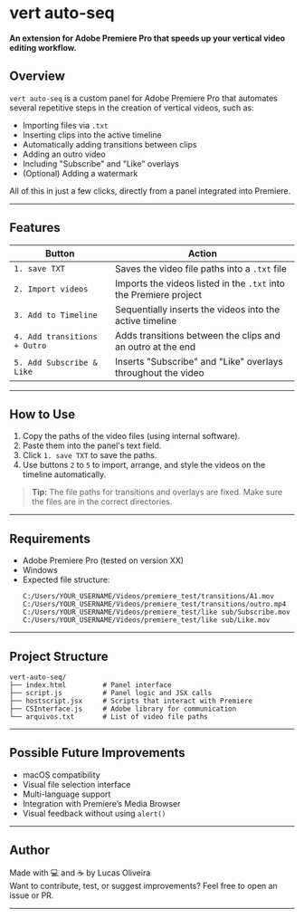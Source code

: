 #  vert auto-seq

**An extension for Adobe Premiere Pro that speeds up your vertical video editing workflow.**

##  Overview

`vert auto-seq` is a custom panel for Adobe Premiere Pro that automates several repetitive steps in the creation of vertical videos, such as:

- Importing files via `.txt`
- Inserting clips into the active timeline
- Automatically adding transitions between clips
- Adding an outro video
- Including "Subscribe" and "Like" overlays
- (Optional) Adding a watermark

All of this in just a few clicks, directly from a panel integrated into Premiere.

---

##  Features

| Button                       | Action                                                           |
| --------------------------- | ---------------------------------------------------------------- |
| `1. save TXT`               | Saves the video file paths into a `.txt` file                    |
| `2. Import videos`          | Imports the videos listed in the `.txt` into the Premiere project|
| `3. Add to Timeline`        | Sequentially inserts the videos into the active timeline         |
| `4. Add transitions + Outro`| Adds transitions between the clips and an outro at the end       |
| `5. Add Subscribe & Like`   | Inserts "Subscribe" and "Like" overlays throughout the video     |

---

##  How to Use

1. Copy the paths of the video files (using internal software).
2. Paste them into the panel's text field.
3. Click `1. save TXT` to save the paths.
4. Use buttons `2` to `5` to import, arrange, and style the videos on the timeline automatically.

> **Tip:** The file paths for transitions and overlays are fixed. Make sure the files are in the correct directories.

---

##  Requirements

- Adobe Premiere Pro (tested on version XX)
- Windows
- Expected file structure:
  ```
  C:/Users/YOUR_USERNAME/Videos/premiere_test/transitions/A1.mov  
  C:/Users/YOUR_USERNAME/Videos/premiere_test/transitions/outro.mp4  
  C:/Users/YOUR_USERNAME/Videos/premiere_test/like sub/Subscribe.mov  
  C:/Users/YOUR_USERNAME/Videos/premiere_test/like sub/Like.mov  
  ```

---

##  Project Structure

```
vert-auto-seq/
├── index.html         # Panel interface
├── script.js          # Panel logic and JSX calls
├── hostscript.jsx     # Scripts that interact with Premiere
├── CSInterface.js     # Adobe library for communication
└── arquivos.txt       # List of video file paths
```

---

##  Possible Future Improvements

- macOS compatibility  
- Visual file selection interface  
- Multi-language support  
- Integration with Premiere’s Media Browser  
- Visual feedback without using `alert()`

---

##  Author

Made with 💻 and ☕ by Lucas Oliveira  
Want to contribute, test, or suggest improvements? Feel free to open an issue or PR.

---
